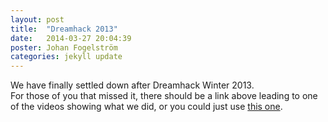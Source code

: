 ```yaml
---
layout: post
title:  "Dreamhack 2013"
date:   2014-03-27 20:04:39
poster: Johan Fogelström
categories: jekyll update
---
```

<div class="newspost">
	<p class="newscontent">
		We have finally settled down after Dreamhack Winter 2013.<br>
		For those of you that missed it, 
		there should be a link above leading to one of the videos showing what we did, or you could just use <a href="http://www.youtube.com/watch?v=vKQ54Y9UG5w&t=12m30s">this one</a>.
	</p>
</div>
